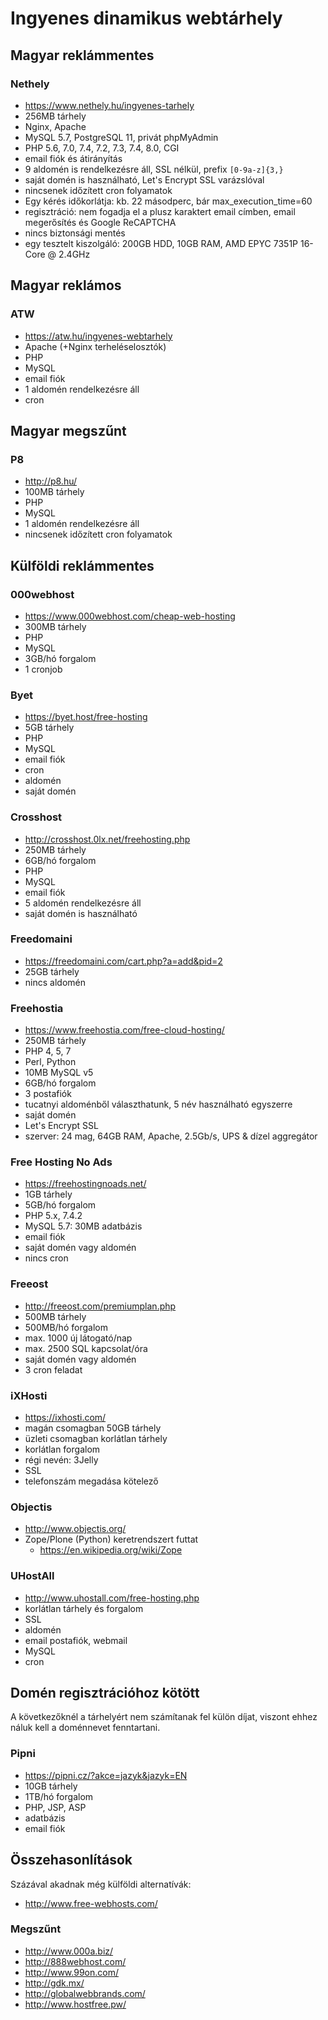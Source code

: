# Ingyenes dinamikus webtárhely

## Magyar reklámmentes

### Nethely

* https://www.nethely.hu/ingyenes-tarhely
* 256MB tárhely
* Nginx, Apache
* MySQL 5.7, PostgreSQL 11, privát phpMyAdmin
* PHP 5.6, 7.0, 7.4, 7.2, 7.3, 7.4, 8.0, CGI
* email fiók és átirányítás
* 9 aldomén is rendelkezésre áll, SSL nélkül, prefix `[0-9a-z]{3,}`
* saját domén is használható, Let's Encrypt SSL varázslóval
* nincsenek időzített cron folyamatok
* Egy kérés időkorlátja: kb. 22 másodperc, bár max_execution_time=60
* regisztráció: nem fogadja el a plusz karaktert email címben, email megerősítés és Google ReCAPTCHA
* nincs biztonsági mentés
* egy tesztelt kiszolgáló: 200GB HDD, 10GB RAM, AMD EPYC 7351P 16-Core @ 2.4GHz

## Magyar reklámos

### ATW

* https://atw.hu/ingyenes-webtarhely
* Apache (+Nginx terheléselosztók)
* PHP
* MySQL
* email fiók
* 1 aldomén rendelkezésre áll
* cron

## Magyar megszűnt

### P8

* http://p8.hu/
* 100MB tárhely
* PHP
* MySQL
* 1 aldomén rendelkezésre áll
* nincsenek időzített cron folyamatok

## Külföldi reklámmentes

### 000webhost

* https://www.000webhost.com/cheap-web-hosting
* 300MB tárhely
* PHP
* MySQL
* 3GB/hó forgalom
* 1 cronjob

### Byet

* https://byet.host/free-hosting
* 5GB tárhely
* PHP
* MySQL
* email fiók
* cron
* aldomén
* saját domén

### Crosshost

* http://crosshost.0lx.net/freehosting.php
* 250MB tárhely
* 6GB/hó forgalom
* PHP
* MySQL
* email fiók
* 5 aldomén rendelkezésre áll
* saját domén is használható

### Freedomaini

* https://freedomaini.com/cart.php?a=add&pid=2
* 25GB tárhely
* nincs aldomén

### Freehostia

* https://www.freehostia.com/free-cloud-hosting/
* 250MB tárhely
* PHP 4, 5, 7
* Perl, Python
* 10MB MySQL v5
* 6GB/hó forgalom
* 3 postafiók
* tucatnyi aldoménből választhatunk, 5 név használható egyszerre
* saját domén
* Let's Encrypt SSL
* szerver: 24 mag, 64GB RAM, Apache, 2.5Gb/s, UPS & dízel aggregátor

### Free Hosting No Ads

* https://freehostingnoads.net/
* 1GB tárhely
* 5GB/hó forgalom
* PHP 5.x, 7.4.2
* MySQL 5.7: 30MB adatbázis
* email fiók
* saját domén vagy aldomén
* nincs cron

### Freeost

* http://freeost.com/premiumplan.php
* 500MB tárhely
* 500MB/hó forgalom
* max. 1000 új látogató/nap
* max. 2500 SQL kapcsolat/óra
* saját domén vagy aldomén
* 3 cron feladat

### iXHosti

* https://ixhosti.com/
* magán csomagban 50GB tárhely
* üzleti csomagban korlátlan tárhely
* korlátlan forgalom
* régi nevén: 3Jelly
* SSL
* telefonszám megadása kötelező

### Objectis

* http://www.objectis.org/
* Zope/Plone (Python) keretrendszert futtat
  * https://en.wikipedia.org/wiki/Zope

### UHostAll

* http://www.uhostall.com/free-hosting.php
* korlátlan tárhely és forgalom
* SSL
* aldomén
* email postafiók, webmail
* MySQL
* cron

## Domén regisztrációhoz kötött

A következőknél a tárhelyért nem számítanak fel külön díjat, viszont ehhez náluk kell a doménnevet fenntartani.

### Pipni

* https://pipni.cz/?akce=jazyk&jazyk=EN
* 10GB tárhely
* 1TB/hó forgalom
* PHP, JSP, ASP
* adatbázis
* email fiók

## Összehasonlítások

Százával akadnak még külföldi alternatívák:

* http://www.free-webhosts.com/

### Megszűnt

* http://www.000a.biz/
* http://888webhost.com/
* http://www.99on.com/
* http://gdk.mx/
* http://globalwebbrands.com/
* http://www.hostfree.pw/
